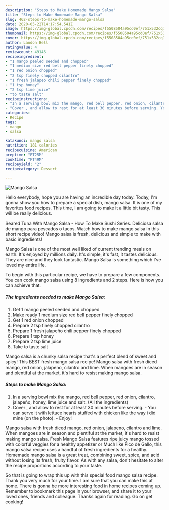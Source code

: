 ```yaml
---
description: "Steps to Make Homemade Mango Salsa"
title: "Steps to Make Homemade Mango Salsa"
slug: 462-steps-to-make-homemade-mango-salsa
date: 2020-05-22T14:17:54.541Z
image: https://img-global.cpcdn.com/recipes/f5508504a95cd0ef/751x532cq70/mango-salsa-recipe-main-photo.jpg
thumbnail: https://img-global.cpcdn.com/recipes/f5508504a95cd0ef/751x532cq70/mango-salsa-recipe-main-photo.jpg
cover: https://img-global.cpcdn.com/recipes/f5508504a95cd0ef/751x532cq70/mango-salsa-recipe-main-photo.jpg
author: Landon Bell
ratingvalue: 4
reviewcount: 49146
recipeingredient:
- "1 mango peeled seeded and chopped"
- "1 medium size red bell pepper finely chopped"
- "1 red onion chopped"
- "2 tsp finely chopped cilantro"
- "1 fresh jalapeo chili pepper finely chopped"
- "1 tsp honey"
- "2 tsp lime juice"
- "to taste salt"
recipeinstructions:
- "In a serving bowl mix the mango, red bell pepper, red onion, cilantro, jalapeño, honey, lime juice and salt. (All the ingredients)"
- "Cover , and allow to rest for at least 30 minutes before serving. You can serve it with lettuce hearts stuffed with chicken like the way i did mine (on the photo). Enjoy!"
categories:
- Recipe
tags:
- mango
- salsa

katakunci: mango salsa 
nutrition: 181 calories
recipecuisine: American
preptime: "PT25M"
cooktime: "PT49M"
recipeyield: "2"
recipecategory: Dessert

---
```



![Mango Salsa](https://img-global.cpcdn.com/recipes/f5508504a95cd0ef/751x532cq70/mango-salsa-recipe-main-photo.jpg)

Hello everybody, hope you are having an incredible day today. Today, I'm gonna show you how to prepare a special dish, mango salsa. It is one of my favorites food recipes. This time, I am going to make it a little bit tasty. This will be really delicious.

Seared Tuna With Mango Salsa - How To Make Sushi Series. Deliciosa salsa de mango para pescados o tacos. Watch how to make mango salsa in this short recipe video! Mango salsa is fresh, delicious and simple to make with basic ingredients!

Mango Salsa is one of the most well liked of current trending meals on earth. It's enjoyed by millions daily. It's simple, it's fast, it tastes delicious. They are nice and they look fantastic. Mango Salsa is something which I've loved my entire life.


To begin with this particular recipe, we have to prepare a few components. You can cook mango salsa using 8 ingredients and 2 steps. Here is how you can achieve that.

<!--inarticleads1-->

##### The ingredients needed to make Mango Salsa:

1. Get 1 mango peeled seeded and chopped
1. Make ready 1 medium size red bell pepper finely chopped
1. Get 1 red onion chopped
1. Prepare 2 tsp finely chopped cilantro
1. Prepare 1 fresh jalapeño chili pepper finely chopped
1. Prepare 1 tsp honey
1. Prepare 2 tsp lime juice
1. Take to taste salt


Mango salsa is a chunky salsa recipe that&#39;s a perfect blend of sweet and spicy! This BEST fresh mango salsa recipe! Mango salsa with fresh diced mango, red onion, jalapeno, cilantro and lime. When mangoes are in season and plentiful at the market, it&#39;s hard to resist making mango salsa. 

<!--inarticleads2-->

##### Steps to make Mango Salsa:

1. In a serving bowl mix the mango, red bell pepper, red onion, cilantro, jalapeño, honey, lime juice and salt. (All the ingredients)
1. Cover , and allow to rest for at least 30 minutes before serving. - You can serve it with lettuce hearts stuffed with chicken like the way i did mine (on the photo). - Enjoy!


Mango salsa with fresh diced mango, red onion, jalapeno, cilantro and lime. When mangoes are in season and plentiful at the market, it&#39;s hard to resist making mango salsa. Fresh Mango Salsa features ripe juicy mango tossed with colorful veggies for a healthy appetizer or Much like Pico de Gallo, this mango salsa recipe uses a handful of fresh ingredients for a healthy. Homemade mango salsa is a great treat, combining sweet, spice, and acid without losing its fresh, fruity flavor. As with any salsa, don&#39;t hesitate to alter the recipe proportions according to your taste. 

So that is going to wrap this up with this special food mango salsa recipe. Thank you very much for your time. I am sure that you can make this at home. There is gonna be more interesting food in home recipes coming up. Remember to bookmark this page in your browser, and share it to your loved ones, friends and colleague. Thanks again for reading. Go on get cooking!
